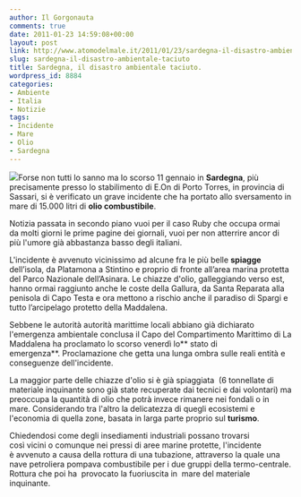 ```yaml
---
author: Il Gorgonauta
comments: true
date: 2011-01-23 14:59:08+00:00
layout: post
link: http://www.atomodelmale.it/2011/01/23/sardegna-il-disastro-ambientale-taciuto/
slug: sardegna-il-disastro-ambientale-taciuto
title: Sardegna, il disastro ambientale taciuto.
wordpress_id: 8884
categories:
- Ambiente
- Italia
- Notizie
tags:
- Incidente
- Mare
- Olio
- Sardegna
---
```


[![](http://www.atomodelmale.it/wp-content/uploads/2011/01/sardegna-disastro-ambientale-300x201.jpg)](http://www.atomodelmale.it/wp-content/uploads/2011/01/sardegna-disastro-ambientale.jpg)Forse non tutti lo sanno ma lo scorso 11 gennaio in **Sardegna**, più precisamente presso lo stabilimento di E.On di Porto Torres, in provincia di Sassari, si è verificato un grave incidente che ha portato allo sversamento in mare di 15.000 litri di **olio combustibile**.

Notizia passata in secondo piano vuoi per il caso Ruby che occupa ormai da molti giorni le prime pagine dei giornali, vuoi per non atterrire ancor di più l'umore già abbastanza basso degli italiani.

L'incidente è avvenuto vicinissimo ad alcune fra le più belle **spiagge** dell’isola, da Platamona a Stintino e proprio di fronte all’area marina protetta del Parco Nazionale dell’Asinara. Le chiazze d'olio, galleggiando verso est, hanno ormai raggiunto anche le coste della Gallura, da Santa Reparata alla penisola di Capo Testa e ora mettono a rischio anche il paradiso di Spargi e tutto l’arcipelago protetto della Maddalena.

Sebbene le autorità autorità marittime locali abbiano già dichiarato l'emergenza ambientale conclusa il Capo del Compartimento Marittimo di La Maddalena ha proclamato lo scorso venerdì lo** stato di emergenza**. Proclamazione che getta una lunga ombra sulle reali entità e conseguenze dell'incidente.



La maggior parte delle chiazze d'olio si è già spiaggiata  (6 tonnellate di materiale inquinante sono già state recuperate dai tecnici e dai volontari) ma preoccupa la quantità di olio che potrà invece rimanere nei fondali o in mare. Considerando tra l'altro la delicatezza di quegli ecosistemi e l'economia di quella zone, basata in larga parte proprio sul **turismo**.

Chiedendosi come degli insediamenti industriali possano trovarsi così vicini o comunque nei pressi di aree marine protette, l'incidente è avvenuto a causa della rottura di una tubazione, attraverso la quale una nave petroliera pompava combustibile per i due gruppi della termo-centrale. Rottura che poi ha  provocato la fuoriuscita in  mare del materiale inquinante.
